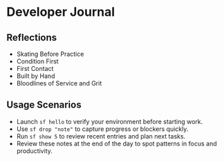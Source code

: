 # Developer Journal

## Reflections

- Skating Before Practice
- Condition First
- First Contact
- Built by Hand
- Bloodlines of Service and Grit

## Usage Scenarios

 - Launch `sf hello` to verify your environment before starting work.
 - Use `sf drop "note"` to capture progress or blockers quickly.
 - Run `sf show 5` to review recent entries and plan next tasks.
- Review these notes at the end of the day to spot patterns in focus and
  productivity.
